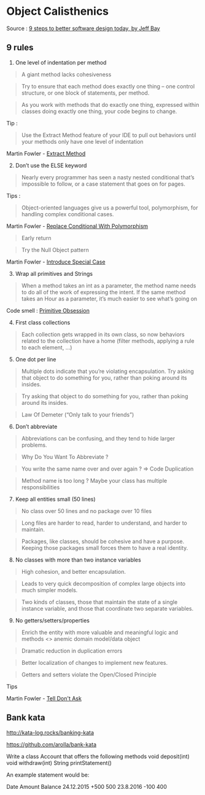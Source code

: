 # Object Calisthenics

Source : [9 steps to better software design today, by Jeff Bay](https://www.cs.helsinki.fi/u/luontola/tdd-2009/ext/ObjectCalisthenics.pdf)

## 9 rules

1. One level of indentation per method

> A giant method lacks cohesiveness

> Try to ensure that each method does exactly one thing – one control structure, or one block of statements, per method. 

> As you work with methods that do exactly one thing, expressed within classes doing exactly one thing, your code begins to change. 

Tip :

> Use the Extract Method feature of your IDE to pull out behaviors until your methods only have one level of indentation

Martin Fowler - [Extract Method](https://refactoring.com/catalog/extractFunction.html)

2. Don’t use the ELSE keyword

> Nearly every programmer has seen a nasty nested conditional that’s impossible to follow, or a case statement that goes on for pages. 

Tips :

> Object-oriented languages give us a powerful tool, polymorphism, for handling complex conditional cases.

Martin Fowler - [Replace Conditional With Polymorphism](https://refactoring.com/catalog/replaceConditionalWithPolymorphism.html)

> Early return

> Try the Null Object pattern

Martin Fowler - [Introduce Special Case](https://refactoring.com/catalog/introduceSpecialCase.html)

3. Wrap all primitives and Strings

> When a method takes an int as a parameter, the method name needs to do all of the work of expressing the intent. If the same method takes an Hour as a parameter, it’s much easier to see what’s going on

Code smell : [Primitive Obsession](https://refactoring.guru/smells/primitive-obsession)

4. First class collections

> Each collection gets wrapped in its own class, so now behaviors related to the collection have a home (filter methods, applying a rule to each element, ...)
     
5. One dot per line

> Multiple dots indicate that you’re violating encapsulation. Try asking that object to do something for you, rather than poking around its insides. 

> Try asking that object to do something for you, rather than poking around its insides. 

> Law Of Demeter (“Only talk to your friends”)

6. Don’t abbreviate

> Abbreviations can be confusing, and they tend to hide larger problems.

> Why Do You Want To Abbreviate ?

> You write the same name over and over again ? => Code Duplication

> Method name is too long ? Maybe your class has multiple responsibilities

7. Keep all entities small (50 lines)

> No class over 50 lines and no package over 10 files

> Long files are harder to read, harder to understand, and harder to maintain.

> Packages, like classes, should be cohesive and have a purpose. Keeping those packages small forces them to have a real identity.

8. No classes with more than two instance variables

> High cohesion, and better encapsulation.

> Leads to very quick decomposition of complex large objects into much simpler models. 

> Two kinds of classes, those that maintain the state of a single instance variable, and those that coordinate two separate variables.

9. No getters/setters/properties

> Enrich the entity with more valuable and meaningful logic and methods <> anemic domain model/data object

> Dramatic reduction in duplication errors

> Better localization of changes to implement new features.

> Getters and setters violate the Open/Closed Principle 

Tips 

Martin Fowler - [Tell Don't Ask](https://martinfowler.com/bliki/TellDontAsk.html)

## Bank kata

http://kata-log.rocks/banking-kata

https://github.com/arolla/bank-kata

Write a class Account that offers the following methods void deposit(int) void withdraw(int) String printStatement()

An example statement would be:

Date        Amount  Balance
24.12.2015   +500      500
23.8.2016    -100      400
